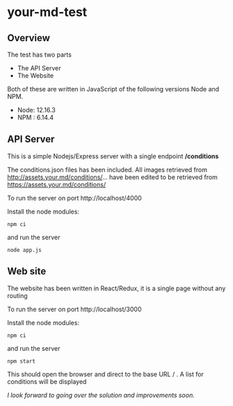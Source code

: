 # your-md-test

## Overview
The test has two parts
* The API Server
* The Website

Both of these are written in JavaScript of the following versions Node and NPM.
* Node: 12.16.3
* NPM : 6.14.4

## API Server
This is a simple Nodejs/Express server with a single endpoint **/conditions**

The conditions.json files has been included. All images retrieved from http://assets.your.md/conditions/... have been edited to be retrieved from https://assets.your.md/conditions/
 
To run the server on port http://localhost/4000
 
Install the node modules:
```
npm ci
```
and run the server
``` 
node app.js
``` 
## Web site
The website has been written in React/Redux, it is a single page without any routing
 
To run the server on port http://localhost/3000 
 
Install the node modules:
``` 
npm ci
``` 
and run the server
``` 
npm start
```
This should open the browser and direct to the base URL / . A list for conditions will be displayed 

*I look forward to going over the solution and improvements soon.*

